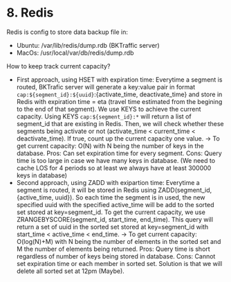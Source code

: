 # 8. Redis

Redis is config to store data backup file in:

- Ubuntu: /var/lib/redis/dump.rdb (BKTraffic server)
- MacOs: /usr/local/var/db/redis/dump.rdb

How to keep track current capacity?

- First approach, using HSET with expiration time:
Everytime a segment is routed, BKTrafic server will generate a key:value pair in format `cap:${segment_id}:${uuid}`:{activate_time, deactivate_time} and store in Redis with expiration time = eta (travel time estimated from the begining to the end of that segment). We use KEYS to achieve the current capacity. Using KEYS `cap:${segment_id}:*` will return a list of segment_id that are existing in Redis. Then, we will check whether these segments being activate or not (activate_time < current_time < deactivate_time). If true, count up the current capacity one value.
-> To get current capacity: O(N) with N being the number of keys in the database.
Pros: Can set expiration time for every segment.
Cons: Query time is too large in case we have many keys in database. (We need to cache LOS for 4 periods so at least we always have at least 300000 keys in database)
- Second approach, using ZADD with exipartion time:
Everytime a segment is routed, it will be stored in Redis using ZADD(segment_id, {active_time, uuid}). So each time the segment is in used, the new specified uuid with the specified active_time will be add to the sorted set stored at key=segment_id. To get the current capacity, we use ZRANGEBYSCORE(segment_id, start_time, end_time). This query will return a set of uuid in the sorted set stored at key=segment_id with start_time < active_time < end_time.
-> To get current capacity: O(log(N)+M) with N being the number of elements in the sorted set and M the number of elements being returned.
Pros: Query time is short regardless of number of keys being stored in database.
Cons: Cannot set expiration time or each member in sorted set. Solution is that we will delete all sorted set at 12pm (Maybe).
